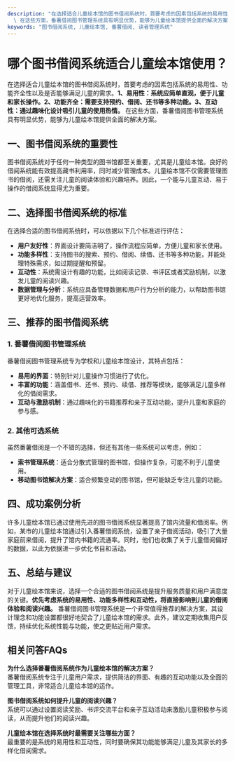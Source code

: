 ```yaml
---
description: "在选择适合儿童绘本馆的图书借阅系统时，首要考虑的因素包括系统的易用性、功能齐全性以及是否能够满足儿童的需求。**1、易用性：系统应简单直观，便于儿童和家长操作。2、功能齐全：需要支持预约、借阅、还书等多种功能。3、互动性：通过趣味化设计吸引儿童的使用热情。**\
  \ 在这些方面，番薯借阅图书管理系统具有明显优势，能够为儿童绘本馆提供全面的解决方案。"
keywords: "图书借阅系统, 儿童绘本馆, 番薯借阅, 读者管理系统"
---
```

# 哪个图书借阅系统适合儿童绘本馆使用？

在选择适合儿童绘本馆的图书借阅系统时，首要考虑的因素包括系统的易用性、功能齐全性以及是否能够满足儿童的需求。**1、易用性：系统应简单直观，便于儿童和家长操作。2、功能齐全：需要支持预约、借阅、还书等多种功能。3、互动性：通过趣味化设计吸引儿童的使用热情。** 在这些方面，番薯借阅图书管理系统具有明显优势，能够为儿童绘本馆提供全面的解决方案。

## 一、图书借阅系统的重要性

图书借阅系统对于任何一种类型的图书馆都至关重要，尤其是儿童绘本馆。良好的借阅系统能有效提高藏书利用率，同时减少管理成本。儿童绘本馆不仅需要管理图书的借阅，还需关注儿童的阅读体验和兴趣培养。因此，一个能与儿童互动、易于操作的借阅系统显得尤为重要。

## 二、选择图书借阅系统的标准

在选择合适的图书借阅系统时，可以依据以下几个标准进行评估：

- **用户友好性**：界面设计要简洁明了，操作流程应简单，方便儿童和家长使用。
- **功能多样性**：支持图书的搜索、预约、借阅、续借、还书等多种功能，并能处理特殊需求，如过期提醒和预留。
- **互动性**：系统需设计有趣的功能，比如阅读记录、书评区或者奖励机制，以激发儿童的阅读兴趣。
- **数据管理与分析**：系统应具备管理数据和用户行为分析的能力，以帮助图书馆更好地优化服务，提高运营效率。

## 三、推荐的图书借阅系统

### 1. 番薯借阅图书管理系统

番薯借阅图书管理系统专为学校和儿童绘本馆设计，其特点包括：

- **易用的界面**：特别针对儿童操作习惯进行了优化。
- **丰富的功能**：涵盖借书、还书、预约、续借、推荐等模块，能够满足儿童多样化的借阅需求。
- **互动与激励机制**：通过趣味化的书籍推荐和亲子互动功能，提升儿童和家庭的参与感。

### 2. 其他可选系统

虽然番薯借阅是一个不错的选择，但还有其他一些系统可以考虑，例如：
- **索书管理系统**：适合分散式管理的图书馆，但操作复杂，可能不利于儿童使用。
- **移动图书馆解决方案**：适合频繁变动的图书馆，但可能缺乏专注儿童的功能。

## 四、成功案例分析

许多儿童绘本馆已通过使用先进的图书借阅系统显著提高了馆内流量和借阅率。例如，某市的儿童绘本馆通过引入番薯借阅系统，设置了亲子借阅活动，吸引了大量家庭前来借阅，提升了馆内书籍的流通率。同时，他们也收集了关于儿童借阅偏好的数据，以此为依据进一步优化书目和活动。

## 五、总结与建议

对于儿童绘本馆来说，选择一个合适的图书借阅系统是提升服务质量和用户满意度的关键。**优先考虑系统的易用性、功能多样性和互动性，将直接影响到儿童的借阅体验和阅读兴趣。** 番薯借阅图书管理系统是一个非常值得推荐的解决方案，其设计理念和功能设置都很好地契合了儿童绘本馆的需求。此外，建议定期收集用户反馈，持续优化系统性能与功能，使之更贴近用户需求。

## 相关问答FAQs

**为什么选择番薯借阅系统作为儿童绘本馆的解决方案？**  
番薯借阅系统专注于儿童用户需求，提供简洁的界面、有趣的互动功能以及全面的管理工具，非常适合儿童绘本馆的运作。

**图书借阅系统如何提升儿童的阅读兴趣？**  
系统可以通过设置阅读奖励、书评交流平台和亲子互动活动来激励儿童积极参与阅读，从而提升他们的阅读兴趣。

**儿童绘本馆在选择系统时最需要关注哪些方面？**  
最重要的是系统的易用性和互动性，同时要确保其功能能够满足儿童及其家长的多样化借阅需求。
